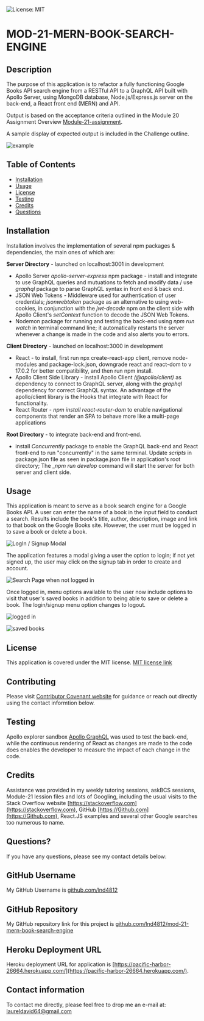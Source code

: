 
![License: MIT](https://img.shields.io/badge/License-MIT-yellow.svg)

# MOD-21-MERN-BOOK-SEARCH-ENGINE  

## Description

The purpose of this application is to refactor a fully functioning Google Books API search engine from a RESTful API to a GraphQL API built with Apollo Server, using MongoDB database, Node.js/Express.js server on the back-end, a React front end (MERN) and API.  

Output is based on the acceptance criteria outlined in the Module 20 Assignment Overview [Module-21-assignment](https://courses.bootcampspot.com/courses/1181/assignments/23393?module_item_id=467017).

A sample display of expected output is included in the Challenge outline.

![example](images/21-mern-homework-demo-01.gif)

## Table of Contents

* [Installation](#installation)
* [Usage](#usage)
* [License](#license)
* [Testing](#testing)
* [Credits](#credits)
* [Questions](#questions)

## Installation

Installation involves the implementation of several npm packages & dependencies, the main ones of which are:

**Server Directory** - launched on localhost:3001 in development

* Apollo Server _apollo-server-express_ npm package - install and integrate to use GraphQL queries and mutuations to fetch and modify data / use _graphql_ package to parse GraphQL syntax in front end & back end.
* JSON Web Tokens - Middleware used for authentication of user credentials; _jsonwebtoken_ package as an alternative to using web-cookies, in conjunction with the _jwt-decode_ npm on the client side with Apollo Client's _setContext_ function to decode the JSON Web Tokens.
* Nodemon package for running and testing the back-end using _npm run watch_ in terminal command line; it automatically restarts the server whenever a change is made in the code and also alerts you to errors.
  
**Client Directory** - launched on localhost:3000 in development

* React - to install, first run npx create-react-app client, remove node-modules and package-lock.json, downgrade react and react-dom to v 17.0.2 for better compatibility, and then run npm install.
* Apollo Client Side Library - install Apollo Client _(@apollo/client)_ as dependency to connect to GraphQL server, along with the _graphql_ dependency for correct GraphQL syntax. An advantage of the apollo/client library is the Hooks that integrate with React for functionality.
* React Router - _npm install react-router-dom_ to enable navigational components that render an SPA to behave more like a multi-page applications

**Root Directory** - to integrate back-end and front-end.

* install _Concurrently_ package to enable the GraphQL back-end and React front-end to run "concurrently" in the same terminal.  Update _scripts_ in package.json file as seen in package.json file in application's root directory; The __npm run develop_ command will start the server for both server and client side.

## Usage

This application is meant to serve as a book search engine for a Google Books API. A user can enter the name of a book in the input field to conduct a search.  Results include the book's title, author, description, image and link to that book on the Google Books site.  However, the user must be logged in to save a book or delete a book.  

![LogIn / Signup Modal](images/login-signup-modal.png)

The application features a modal giving a user the option to login; if not yet signed up, the user may click on the signup tab in order to create and account.

![Search Page when not logged in](images/main-page-with-menu-options-when-not-signed-in.png)

Once logged in, menu options available to the user now include options to visit that user's saved books in addition to being able to save or delete a book. The login/signup menu option changes to logout.

![logged in](images/logged-in-on-heroku-deployment.png)

![saved books](images/user-saved-page-with-book.png)

## License

This application is covered under the MIT license.  [MIT license link](https://choosealicense.com/licenses/mit/)

## Contributing

Please visit [Contributor Covenant website](https://contributor-covenant.org) for guidance or reach out directly using the contact informtion below.

## Testing

Apollo explorer sandbox [Apollo GraphQL](https://studio.apollographql.com/sandbox/explorer) was used to test the back-end, while the continuous rendering of React as changes are made to the code does enables the developer to measure the impact of each change in the code.

## Credits

Assistance was provided in my weekly tutoring sessions, askBCS sessions, Module-21 lession files and lots of Googling, including the usual visits to the Stack Overflow website [https://stackoverflow.com](https://stackoverflow.com), GitHub [https://Github.com](https://Github.com), React.JS examples and several other Google searches too numerous to name.

## Questions?

If you have any questions, please see my contact details below:

## GitHub Username

My GitHub Username is [github.com/lnd4812](https://github.com/lnd4812)

## GitHub Repository

My GitHub repository link for this project is [github.com/lnd4812/mod-21-mern-book-search-engine](https://github.com/lnd4812/mod-21-mern-book-search-engine)

## Heroku Deployment URL

Heroku deployment URL for application is [https://pacific-harbor-26664.herokuapp.com/](https://pacific-harbor-26664.herokuapp.com/).

## Contact information

To contact me directly, please feel free to drop me an e-mail at: <a hef="mailto:laureldavid64@gmail.com">laureldavid64@gmail.com</a>
